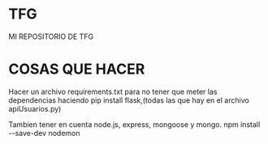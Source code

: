 # TFG
MI REPOSITORIO DE TFG


# COSAS QUE HACER

Hacer un archivo requirements.txt para no tener que meter las dependencias haciendo pip install flask,(todas las que hay en el archivo apiUsuarios.py)

Tambien tener en cuenta node.js, express, mongoose y mongo.
npm install --save-dev nodemon

